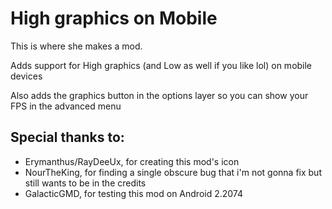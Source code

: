 # High graphics on Mobile

This is where she makes a mod.

Adds support for High graphics (and Low as well if you like lol) on mobile devices

Also adds the graphics button in the options layer so you can show your FPS in the advanced menu

## Special thanks to:
- Erymanthus/RayDeeUx, for creating this mod's icon
- NourTheKing, for finding a single obscure bug that i'm not gonna fix but still wants to be in the credits
- GalacticGMD, for testing this mod on Android 2.2074